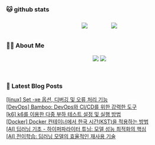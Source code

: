 
###  🐱 github stats  

<div id="main" align="center">
    <img src="https://github-readme-stats.vercel.app/api?username=peterica&count_private=true&show_icons=true&theme=radical"
        style="height: auto; margin-left: 20px; margin-right: 20px; padding: 10px;"/>
    <img src="https://github-readme-stats.vercel.app/api/top-langs/?username=peterica&layout=compact"   
        style="height: auto; margin-left: 20px; margin-right: 20px; padding: 10px;"/>
</div>

###  💁‍♀️ About Me  
<p align="center">
    <a href="https://peterica.tistory.com/"><img src="https://img.shields.io/badge/Blog-FF5722?style=flat-square&logo=Blogger&logoColor=white"/></a>
    <a href="mailto:ilovefran.ofm@gmail.com"><img src="https://img.shields.io/badge/Gmail-d14836?style=flat-square&logo=Gmail&logoColor=white&link=ilovefran.ofm@gmail.com"/></a>
</p>

<br>

### 📕 Latest Blog Posts   

<a href ="https://peterica.tistory.com/846"> [linux] Set -xe 옵션, 디버깅 및 오류 처리 기능 </a> <br>
<a href ="https://peterica.tistory.com/845"> [DevOps] Bamboo: DevOps와 CI/CD를 위한 강력한 도구 </a> <br>
<a href ="https://peterica.tistory.com/843"> [k6] k6를 이용한 다중 부하 테스트 설정 및 실행 방법 </a> <br>
<a href ="https://peterica.tistory.com/844"> [Docker] Docker 컨테이너에서 한국 시간(KST)을 적용하는 방법 </a> <br>
<a href ="https://peterica.tistory.com/808"> [AI] 딥러닝 기초 - 하이퍼파라이터 튜닝: 모델 성능 최적화의 핵심 </a> <br>
<a href ="https://peterica.tistory.com/842"> [AI] 전이학습: 딥러닝 모델의 효율적인 재사용 기술 </a> <br>
